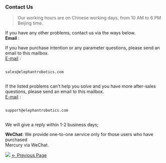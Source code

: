 ### Contact Us

> Our working hours are on Chinese working days, from 10 AM to 6 PM Beijing time.

If you have any other problems, contact us via the ways below.  
**Email** :  

If you have purchase intention or any parameter questions, please send an email to this mailbox.    
[E-mail](sales@elephantrobotics.com) :    
<pre>
<code class="copyable">
sales@elephantrobotics.com
</code>
</pre> 
If the listed problems can't help you solve and you have more after-sales questions, please send an email to this mailbox.  
[E-mail](support@elephantrobotics.com) : 
<pre>
<code class="copyable">
support@elephantrobotics.com
</code>
</pre>   
We will give a reply within 1-2 business days;  

**WeChat**: 
We provide one-to-one service only for those users who have purchased   
Mercury via WeChat.

![](image/微信图片_20220225152258.jpg)
[← Previous Page](./9.1-company.md)